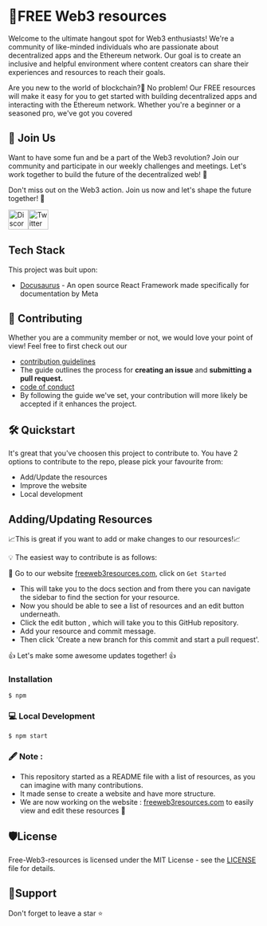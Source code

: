 # 🚀FREE Web3 resources

Welcome to the ultimate hangout spot for Web3 enthusiasts! We're a community of like-minded individuals who are passionate about decentralized apps and the Ethereum network. Our goal is to create an inclusive and helpful environment where content creators can share their experiences and resources to reach their goals.

Are you new to the world of blockchain?🤔 No problem! Our FREE resources will make it easy for you to get started with building decentralized apps and interacting with the Ethereum network. Whether you're a beginner or a seasoned pro, we've got you covered

## 👋 Join Us 
Want to have some fun and be a part of the Web3 revolution? Join our community and participate in our weekly challenges and meetings. Let's work together to build the future of the decentralized web! 🚀

Don't miss out on the Web3 action. Join us now and let's shape the future together! 🌟

<a href="https://discord.com/invite/cRjhjFRRre"><img src="https://cdn.worldvectorlogo.com/logos/discord-6.svg" title="Discord" alt="Discord Community" width="40"/></a><a href="https://twitter.com/4ccommunityhq"><img src="https://cdn.worldvectorlogo.com/logos/twitter-6.svg" title="Twitter" alt="Twitter Account" width="40"/></a>

## Tech Stack
This project was buit upon:
- [Docusaurus](https://opensource.fb.com/projects/docusaurus/) - An open source React Framework made specifically for documentation by Meta

## 🧰 Contributing
Whether you are a community member or not, we would love your point of view! Feel free to first check out our
- [contribution guidelines](https://github.com/FrancescoXX/free-Web3-resources/blob/6d8457aa1dada8a773791f68efc175bd534866ad/CONTRIBUTING.md) 
- The guide outlines the process for **creating an issue** and **submitting a pull request.**
- [code of conduct](https://github.com/FrancescoXX/free-Web3-resources/blob/6d8457aa1dada8a773791f68efc175bd534866ad/CODE_OF_CONDUCT.md)
- By following the guide we've set, your contribution will more likely be accepted if it enhances the project. 

## 🛠️ Quickstart
It's great that you've choosen this project to contribute to. You have 2 options to contribute to the repo, please pick your favourite from:

- Add/Update the resources
- Improve the website 
- Local development

## Adding/Updating Resources
📈This is great if you want to add or make changes to our resources!📈

   💡 The easiest way to contribute is as follows:

🔗 Go to our website [freeweb3resources.com](https://www.freeweb3resources.com/), click on `Get Started`<br>
- This will take you to the docs section and from there you can navigate the sidebar to find the section for your resource.<br>
- Now you should be able to see a list of resources and an edit button underneath.<br>
- Click the edit button , which will take you to this GitHub repository.<br>
- Add your resource and commit message.<br>
- Then click 'Create a new branch for this commit and start a pull request'.<br>

👍 Let's make some awesome updates together! 👍

### Installation

```
$ npm
```

###  💻 Local Development

```
$ npm start
```


### 🖋️ Note :
+ This repository started as a README file with a list of resources, as you can imagine with many contributions.
+ It made sense to create a website and have more structure.
+ We are now working on the website : [freeweb3resources.com](https://www.freeweb3resources.com/) to easily view and edit these resources 🔗 


## 🛡️License
Free-Web3-resources is licensed under the MIT License - see the <a href="https://github.com/FrancescoXX/free-Web3-resources/blob/6d8457aa1dada8a773791f68efc175bd534866ad/LICENSE">LICENSE</a> file for details.

## 🙏Support
Don't forget to leave a star ⭐️
